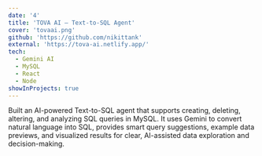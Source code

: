 ```yaml
---
date: '4'
title: 'TOVA AI – Text-to-SQL Agent'
cover: 'tovaai.png'
github: 'https://github.com/nikittank'
external: 'https://tova-ai.netlify.app/'
tech:
  - Gemini AI
  - MySQL
  - React
  - Node
showInProjects: true
---
```


Built an AI-powered Text-to-SQL agent that supports creating, deleting, altering, and analyzing SQL queries in MySQL. It uses  Gemini to convert natural language into SQL, provides smart query suggestions, example data previews, and visualized results for clear, AI-assisted data exploration and decision-making.
